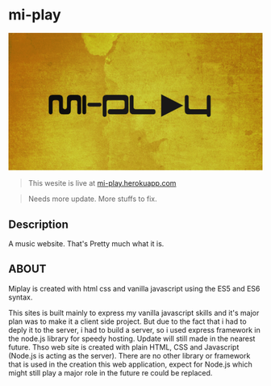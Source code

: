 # mi-play
![miplay background](./public/img/miplay.png)

> This wesite is live at [mi-play.herokuapp.com](https://mi-play.herokuapp.com/)

>Needs more update. More stuffs to fix.

## Description
A music website. That's Pretty much what it is.

## ABOUT
Miplay is created with html css and vanilla javascript using the ES5 and ES6 syntax.

   This sites is built mainly to express my vanilla javascript skills and it's major plan was to make it a client side project. But due to the fact that i had to deply it to the server, i had to build a server, so i used express framework in the node.js library for speedy hosting. Update will still made in the nearest future. Thso web site is created with plain HTML, CSS and Javascript (Node.js is acting as the server). There are no other library or framework that is used in the creation this web application, expect for Node.js which might still play a major role in the future re could be replaced.


